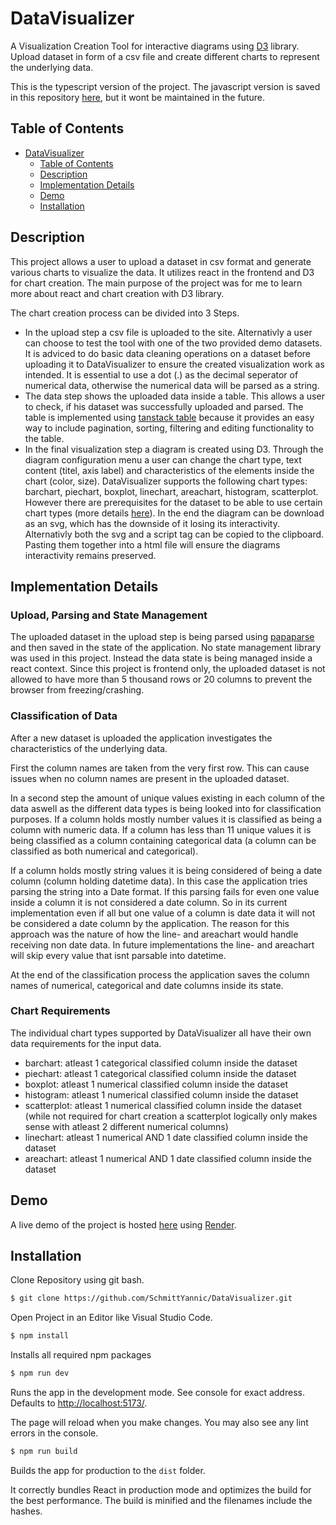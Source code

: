 # DataVisualizer

A Visualization Creation Tool for interactive diagrams using [D3](https://d3js.org/) library.
Upload dataset in form of a csv file and create different charts to represent the underlying data.

This is the typescript version of the project. The javascript version is saved in this repository [here](https://github.com/SchmittYannic/DataVisualizerLive), but it wont be maintained in the future.

## Table of Contents

- [DataVisualizer](#project-name)
  - [Table of Contents](#table-of-contents)
  - [Description](#description)
  - [Implementation Details](#implementation-details)
  - [Demo](#demo)
  - [Installation](#installation)

## Description

This project allows a user to upload a dataset in csv format and generate various charts to visualize the data. It utilizes react in the frontend and D3 for chart creation. The main purpose of the project was for me to learn more about react and chart creation with D3 library.

The chart creation process can be divided into 3 Steps.
 - In the upload step a csv file is uploaded to the site. Alternativly a user can choose to test the tool with one of the two provided demo datasets. It is adviced to do basic data cleaning operations on a dataset before uploading it to DataVisualizer to ensure the created visualization work as intended. It is essential to use a dot (.) as the decimal seperator of numerical data, otherwise the numerical data will be parsed as a string.
 - The data step shows the uploaded data inside a table. This allows a user to check, if his dataset was successfully uploaded and parsed. The table is implemented using [tanstack table](https://tanstack.com/table/latest) because it provides an easy way to include pagination, sorting, filtering and editing functionality to the table.
 - In the final visualization step a diagram is created using D3. Through the diagram configuration menu a user can change the chart type, text content (titel, axis label) and characteristics of the elements inside the chart (color, size). DataVisualizer supports the following chart types: barchart, piechart, boxplot, linechart, areachart, histogram, scatterplot. However there are prerequisites for the dataset to be able to use certain chart types (more details [here](#chart-requirements)). In the end the diagram can be download as an svg, which has the downside of it losing its interactivity. Alternativly both the svg and a script tag can be copied to the clipboard. Pasting them together into a html file will ensure the diagrams interactivity remains preserved.
 
 
 ## Implementation Details

 ### Upload, Parsing and State Management
 The uploaded dataset in the upload step is being parsed using [papaparse](https://www.papaparse.com/) and then saved in the state of the application. No state management library was used in this project. Instead the data state is being managed inside a react context. Since this project is frontend only, the uploaded dataset is not allowed to have more than 5 thousand rows or 20 columns to prevent the browser from freezing/crashing.

 ### Classification of Data
 After a new dataset is uploaded the application investigates the characteristics of the underlying data. 
 
 First the column names are taken from the very first row. This can cause issues when no column names are present in the uploaded dataset.

 In a second step the amount of unique values existing in each column of the data aswell as the different data types is being looked into for classification purposes. If a column holds mostly number values it is classified as being a column with numeric data. If a column has less than 11 unique values it is being classified as a column containing categorical data (a column can be classified as both numerical and categorical).

 If a column holds mostly string values it is being considered of being a date column (column holding datetime data). In this case the application tries parsing the string into a Date format. If this parsing fails for even one value inside a column it is not considered a date column. So in its current implementation even if all but one value of a column is date data it will not be considered a date column by the application. The reason for this approach was the nature of how the line- and areachart would handle receiving non date data. In future implementations the line- and areachart will skip every value that isnt parsable into datetime.

 At the end of the classification process the application saves the column names of numerical, categorical and date columns inside its state.

 ### Chart Requirements
 The individual chart types supported by DataVisualizer all have their own data requirements for the input data.

 - barchart: atleast 1 categorical classified column inside the dataset
 - piechart: atleast 1 categorical classified column inside the dataset
 - boxplot: atleast 1 numerical classified column inside the dataset
 - histogram: atleast 1 numerical classified column inside the dataset
 - scatterplot: atleast 1 numerical classified column inside the dataset (while not required for chart creation a scatterplot logically only makes sense with atleast 2 different numerical columns)
 - linechart: atleast 1 numerical AND 1 date classified column inside the dataset
 - areachart: atleast 1 numerical AND 1 date classified column inside the dataset
 


## Demo

A live demo of the project is hosted [here](https://datavisualizer-wi5u.onrender.com) using [Render](https://render.com/).


## Installation

Clone Repository using git bash.

```bash
$ git clone https://github.com/SchmittYannic/DataVisualizer.git
```

Open Project in an Editor like Visual Studio Code.

```bash
$ npm install
```

Installs all required npm packages 

```bash
$ npm run dev
```

Runs the app in the development mode. See console for exact address. Defaults to [http://localhost:5173/](http://localhost:5173/).

The page will reload when you make changes. You may also see any lint errors in the console.

```bash
$ npm run build
```

Builds the app for production to the `dist` folder.

It correctly bundles React in production mode and optimizes the build for the best performance. The build is minified and the filenames include the hashes.